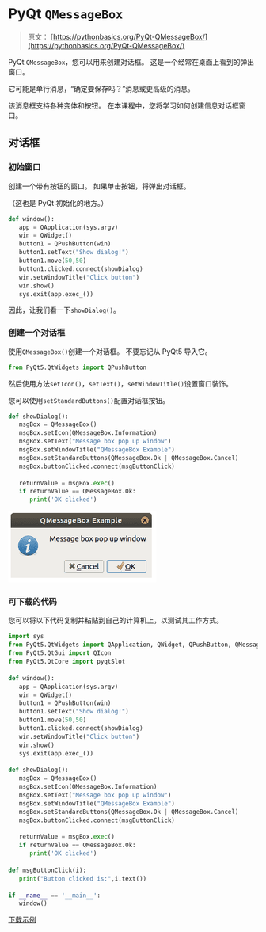 # PyQt `QMessageBox`

> 原文： [https://pythonbasics.org/PyQt-QMessageBox/](https://pythonbasics.org/PyQt-QMessageBox/)

PyQt `QMessageBox`，您可以用来创建对话框。 这是一个经常在桌面上看到的弹出窗口。

它可能是单行消息，“确定要保存吗？”消息或更高级的消息。

该消息框支持各种变体和按钮。 在本课程中，您将学习如何创建信息对话框窗口。




## 对话框

### 初始窗口

创建一个带有按钮的窗口。 如果单击按钮，将弹出对话框。

（这也是 PyQt 初始化的地方。）

```py
def window():
   app = QApplication(sys.argv)
   win = QWidget()
   button1 = QPushButton(win)
   button1.setText("Show dialog!")
   button1.move(50,50)
   button1.clicked.connect(showDialog)
   win.setWindowTitle("Click button")
   win.show()
   sys.exit(app.exec_())

```

因此，让我们看一下`showDialog()`。

### 创建一个对话框

使用`QMessageBox()`创建一个对话框。 不要忘记从 PyQt5 导入它。

```py
from PyQt5.QtWidgets import QPushButton

```

然后使用方法`setIcon()`，`setText()`，`setWindowTitle()`设置窗口装饰。

您可以使用`setStandardButtons()`配置对话框按钮。

```py
def showDialog():
   msgBox = QMessageBox()
   msgBox.setIcon(QMessageBox.Information)
   msgBox.setText("Message box pop up window")
   msgBox.setWindowTitle("QMessageBox Example")
   msgBox.setStandardButtons(QMessageBox.Ok | QMessageBox.Cancel)
   msgBox.buttonClicked.connect(msgButtonClick)

   returnValue = msgBox.exec()
   if returnValue == QMessageBox.Ok:
      print('OK clicked')

```

![pyqt messagebox](img/ef85022bec451c83cd8bd1f89fab9116.jpg)

### 可下载的代码

您可以将以下代码复制并粘贴到自己的计算机上，以测试其工作方式。

```py
import sys
from PyQt5.QtWidgets import QApplication, QWidget, QPushButton, QMessageBox
from PyQt5.QtGui import QIcon
from PyQt5.QtCore import pyqtSlot

def window():
   app = QApplication(sys.argv)
   win = QWidget()
   button1 = QPushButton(win)
   button1.setText("Show dialog!")
   button1.move(50,50)
   button1.clicked.connect(showDialog)
   win.setWindowTitle("Click button")
   win.show()
   sys.exit(app.exec_())

def showDialog():
   msgBox = QMessageBox()
   msgBox.setIcon(QMessageBox.Information)
   msgBox.setText("Message box pop up window")
   msgBox.setWindowTitle("QMessageBox Example")
   msgBox.setStandardButtons(QMessageBox.Ok | QMessageBox.Cancel)
   msgBox.buttonClicked.connect(msgButtonClick)

   returnValue = msgBox.exec()
   if returnValue == QMessageBox.Ok:
      print('OK clicked')

def msgButtonClick(i):
   print("Button clicked is:",i.text())

if __name__ == '__main__': 
   window()

```

[下载示例](https://gum.co/pysqtsamples)